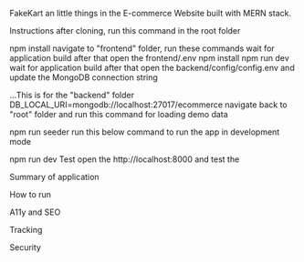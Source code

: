 FakeKart
an little things in the E-commerce Website built with MERN stack.

Instructions
after cloning, run this command in the root folder

npm install
navigate to "frontend" folder, run these commands
wait for application build after that open the frontend/.env 
npm install
npm run dev
wait for application build after that open the backend/config/config.env and update the MongoDB connection string

...This is for the "backend" folder
DB_LOCAL_URI=mongodb://localhost:27017/ecommerce
navigate back to "root" folder and run this command for loading demo data

npm run seeder
run this below command to run the app in development mode

npm run dev
Test
open the http://localhost:8000 and test the

Summary of application

How to run

A11y and SEO

Tracking

Security


